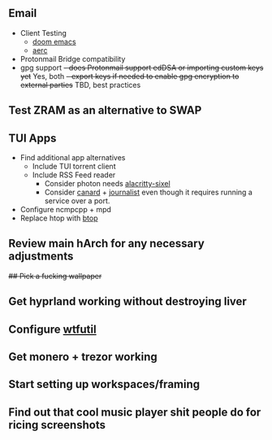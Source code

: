 ## Email
- Client Testing
  - [doom emacs](https://github.com/doomemacs/doomemacs)
  - [aerc](https://archlinux.org/packages/community/x86_64/aerc/)
- Protonmail Bridge compatibility
- gpg support
~~- does Protonmail support edDSA or importing custom keys yet~~ Yes, both
~~- export keys if needed to enable gpg encryption to external parties~~ TBD, best practices
## Test ZRAM as an alternative to SWAP
## TUI Apps
- Find additional app alternatives 
  - Include TUI torrent client
  - Include RSS Feed reader
    - Consider photon needs [alacritty-sixel](https://github.com/microo8/alacritty-sixel)
    - Consider [canard](https://github.com/mrusme/canard) + [journalist](https://github.com/mrusme/journalist) even though it requires running a service over a port.
- Configure ncmpcpp + mpd
- Replace htop with [btop](https://github.com/aristocratos/btop)
## Review main hArch for any necessary adjustments
~~## Pick a fucking wallpaper~~
## Get hyprland working without destroying liver
## Configure [wtfutil](https://github.com/wtfutil/wtf)
## Get monero + trezor working
## Start setting up workspaces/framing
## Find out that cool music player shit people do for ricing screenshots
